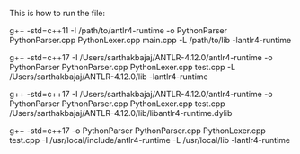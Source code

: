 This is how to run the file:

g++ -std=c++11 -I /path/to/antlr4-runtime -o PythonParser PythonParser.cpp PythonLexer.cpp main.cpp -L /path/to/lib -lantlr4-runtime


g++ -std=c++17 -I /Users/sarthakbajaj/ANTLR-4.12.0/antlr4-runtime -o PythonParser PythonParser.cpp PythonLexer.cpp test.cpp -L /Users/sarthakbajaj/ANTLR-4.12.0/lib -lantlr4-runtime

g++ -std=c++17 -I /Users/sarthakbajaj/ANTLR-4.12.0/antlr4-runtime -o PythonParser PythonParser.cpp PythonLexer.cpp test.cpp /Users/sarthakbajaj/ANTLR-4.12.0/lib/libantlr4-runtime.dylib

g++ -std=c++17 -o PythonParser PythonParser.cpp PythonLexer.cpp test.cpp -I /usr/local/include/antlr4-runtime -L /usr/local/lib -lantlr4-runtime 
